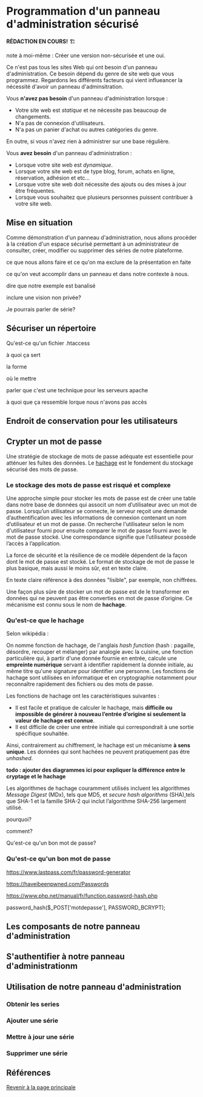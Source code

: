 # Programmation d'un panneau d'administration sécurisé

__RÉDACTION EN COURS!__ 🏗  

note à moi-même : Créer une version non-sécurisée et une oui.

Ce n'est pas tous les sites Web qui ont besoin d'un panneau d'administration. Ce besoin dépend du genre de site web que vous programmez. Regardons les différents facteurs qui vient influeancer la nécessité d'avoir un panneau d'adminsitration.

Vous __n'avez pas besoin__ d'un panneau d'administration lorsque :

- Votre site web est _statique_ et ne nécessite pas beaucoup de changements.
- N'a pas de connexion d'utilisateurs.
- N'a pas un panier d'achat ou autres catégories du genre.

En outre, si vous n'avez rien à administrer sur une base régulière.

Vous __avez besoin__ d'un panneau d'administration :

- Lorsque votre site web est _dynamique_.
- Lorsque votre site web est de type blog, forum, achats en ligne, réservation, adhésion et etc...
- Lorsque votre site web doit nécessite des ajouts ou des mises à jour être fréquentes.
- Lorsque vous souhaitez que plusieurs personnes puissent contribuer à votre site web.

## Mise en situation

Comme démonstration d'un panneau d'administration, nous allons procéder à la création d'un espace sécurisé permettant à un administrateur de consulter, créer, modifier ou supprimer des séries de notre plateforme.

ce que nous allons faire et ce qu'on ma exclure de la présentation en faite

ce qu'on veut accomplir dans un panneau et dans notre contexte à nous.

dire que notre exemple est banalisé


inclure une vision non privée?


Je pourrais parler de série?


## Sécuriser un répertoire

Qu'est-ce qu'un fichier .htaccess

à quoi ça sert

la forme

où le mettre



parler que c'est une technique pour les serveurs apache

à quoi que ça ressemble lorque nous n'avons pas accès

## Endroit de conservation pour les utilisateurs


## Crypter un mot de passe

Une stratégie de stockage de mots de passe adéquate est essentielle pour atténuer les fuites des données. Le [hachage](https://fr.wikipedia.org/wiki/Fonction_de_hachage#:~:text=On%20nomme%20fonction%20de%20hachage,au%20m%C3%AAme%20titre%20qu%27une) est le fondement du stockage sécurisé des mots de passe.

### Le stockage des mots de passe est risqué et complexe

Une approche simple pour stocker les mots de passe est de créer une table dans notre base de données qui associt un nom d’utilisateur avec un mot de passe. Lorsqu’un utilisateur se connecte, le serveur reçoit une demande d’authentification avec les informations de connexion contenant un nom d’utilisateur et un mot de passe. On recherche l'utilisateur selon le nom d'utilisateur fourni pour ensuite comparer le mot de passe fourni avec le mot de passe stocké. Une correspondance signifie que l’utilisateur possède l’accès à l’application.

La force de sécurité et la résilience de ce modèle dépendent de la façon dont le mot de passe est stocké. Le format de stockage de mot de passe le plus basique, mais aussi le moins sûr, est en texte claire.

En texte claire référence à des données "lisible", par exemple, non chiffrées.

Une façon plus sûre de stocker un mot de passe est de le transformer en données qui ne peuvent pas être converties en mot de passe d’origine. Ce mécanisme est connu sous le nom de __hachage__.

### Qu'est-ce que le hachage

Selon wikipédia :

  On nomme fonction de hachage, de l'anglais _hash function_ (hash : pagaille, désordre, recouper et mélanger) par analogie avec la cuisine, une fonction particulière qui, à partir d'une donnée fournie en entrée, calcule une __empreinte numérique__ servant à identifier rapidement la donnée initiale, au même titre qu'une signature pour identifier une personne. Les fonctions de hachage sont utilisées en informatique et en cryptographie notamment pour reconnaître rapidement des fichiers ou des mots de passe.

Les fonctions de hachage ont les caractéristiques suivantes :

- Il est facile et pratique de calculer le hachage, mais __difficile ou impossible de générer à nouveau l’entrée d’origine si seulement la valeur de hachage est connue__.
- Il est difficile de créer une entrée initiale qui correspondrait à une sortie spécifique souhaitée.

Ainsi, contrairement au chiffrement, le hachage est un mécanisme __à sens unique__. Les données qui sont hachées ne peuvent pratiquement pas être _unhashed_.

__todo : ajouter des diagrammes ici pour expliquer la différence entre le cryptage et le hachage__


Les algorithmes de hachage couramment utilisés incluent les algorithmes _Message Digest_ (MDx), tels que MD5, et _secure hash algorithms_ (SHA),tels que SHA-1 et la famille SHA-2 qui inclut l’algorithme SHA-256 largement utilisé.







pourquoi?

comment?

Qu'est-ce qu'un bon mot de passe?

### Qu'est-ce qu'un bon mot de passe

https://www.lastpass.com/fr/password-generator

https://haveibeenpwned.com/Passwords

https://www.php.net/manual/fr/function.password-hash.php

password_hash($_POST['motdepasse'], PASSWORD_BCRYPT);

## Les composants de notre panneau d'administration


## S'authentifier à notre panneau d'administrationm


## Utilisation de notre panneau d'administration

### Obtenir les series

### Ajouter une série


### Mettre à jour une série


### Supprimer une série





## Références



[Revenir à la page principale](../README.md)
